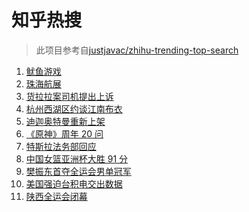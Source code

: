 # 知乎热搜

> 此项目参考自[justjavac/zhihu-trending-top-search](https://github.com/justjavac/zhihu-trending-top-search/blob/main/utils.ts)

<!-- BEGIN -->
  <!-- 最后更新时间:Tue Sep 28 2021 13:17:42 GMT+0000 (Coordinated Universal Time) -->
  1. [鱿鱼游戏](https://www.zhihu.com/search?q=鱿鱼游戏)
1. [珠海航展](https://www.zhihu.com/search?q=珠海航展)
1. [货拉拉案司机提出上诉](https://www.zhihu.com/search?q=货拉拉)
1. [杭州西湖区约谈江南布衣](https://www.zhihu.com/search?q=江南布衣)
1. [迪迦奥特曼重新上架](https://www.zhihu.com/search?q=迪迦奥特曼)
1. [《原神》周年 20 问](https://www.zhihu.com/search?q=原神)
1. [特斯拉法务部回应](https://www.zhihu.com/search?q=特斯拉)
1. [中国女篮亚洲杯大胜 91 分](https://www.zhihu.com/search?q=中国女篮)
1. [樊振东首夺全运会男单冠军](https://www.zhihu.com/search?q=樊振东)
1. [美国强迫台积电交出数据](https://www.zhihu.com/search?q=台积电)
1. [陕西全运会闭幕](https://www.zhihu.com/search?q=全运会)
  <!-- END -->